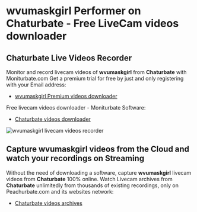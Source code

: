 # wvumaskgirl Performer on Chaturbate - Free LiveCam videos downloader

## Chaturbate Live Videos Recorder

Monitor and record livecam videos of **wvumaskgirl** from **Chaturbate** with Moniturbate.com
Get a premium trial for free by just and only registering with your Email address:
* [wvumaskgirl Premium videos downloader](https://moniturbate.com/request-demo-licence-key.html)

Free livecam videos downloader - Moniturbate Software:
* [Chaturbate videos downloader](https://moniturbate.com/moniturbate-download-software.html)

![wvumaskgirl livecam videos recorder](https://peachurnet.com/templates/moniturbate-software.png)


## Capture wvumaskgirl videos from the Cloud and watch your recordings on Streaming

Without the need of downloading a software, capture **wvumaskgirl** livecam videos from **Chaturbate** 100% online.
Watch Livecam archives from **Chaturbate** unlimitedly from thousands of existing recordings, only on Peachurbate.com and its websites network:
* [Chaturbate videos archives](https://peachurnet.com/)